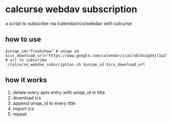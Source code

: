 # calcurse webdav subscription

a script to subscribe via icalendar/ics/webdav with calcurse

## how to use
```shell
$uniqe_id="freakshow" # uniqe id
$ics_download_url="https://www.google.com/calendar/ical/ubl4uig3djl1a2lo06ku0uroro%40group.calendar.google.com/public/basic.ics" # url to subscribe
./calcurse_webdav_subscription.sh $uniqe_id $ics_download_url 
```

## how it works

1. delete every apts entry with uniqe_id in title
2. download ics
3. append uniqe_id to every title
4. import ics
5. repeat